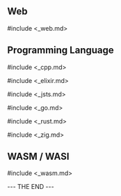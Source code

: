 ## Web

#include <_web.md>

## Programming Language

#include <_cpp.md>

#include <_elixir.md>

#include <_jsts.md>

#include <_go.md>

#include <_rust.md>

#include <_zig.md>

## WASM / WASI

#include <_wasm.md>

--- THE END ---

